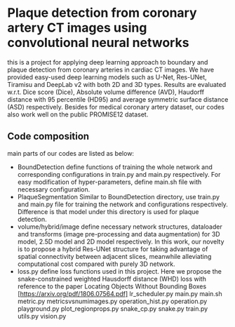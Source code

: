 # Plaque detection from coronary artery CT images using convolutional neural networks
this is a project for applying deep learning approach to boundary and plaque detection from coronary arteries in cardiac CT images. We have provided easy-used deep learning models such as U-Net, Res-UNet, Tiramisu and DeepLab v2 with both 2D and 3D types. Results are evaluated w.r.t. Dice score (Dice), Absolute volume difference (AVD), Haudorff distance with 95 percentile (HD95) and average symmetric surface distance (ASD) respectively. Besides for medical coronary artery dataset, our codes also work well on the public PROMISE12 dataset. 

## Code composition 
main parts of our codes are listed as below:
- BoundDetection
define functions of training the whole network and corresponding configurations in train.py and main.py respectively. For easy modification of hyper-parameters, define main.sh file with necessary configuration.
- PlaqueSegmentation
Similar to BoundDetection directory, use train.py and main.py file for training the network and configurations respectively. Difference is that model under this directory is used for plaque detection.
- volume/hybrid/image
define necessary network structures, dataloader and transforms (image pre-processing and data augmentation) for 3D model, 2.5D model and 2D model respectively. In this work, our novelty is to propose a hybrid Res-UNet structure for taking advantage of spatial connectivity between adjacent slices, meanwhile alleviating computational cost compared with purely 3D network. 
- loss.py
define loss functions used in this project. Here we propose the snake-constrained weighted Hausdorff distance (WHD) loss with reference to the paper Locating Objects Without Bounding Boxes [https://arxiv.org/pdf/1806.07564.pdf]
lr_scheduler.py
main.py
main.sh
metric.py
metricsvsnumimages.py
operation_hist.py
operation.py
playground.py
plot_regionprops.py
snake_cp.py
snake.py
train.py
utils.py
vision.py

